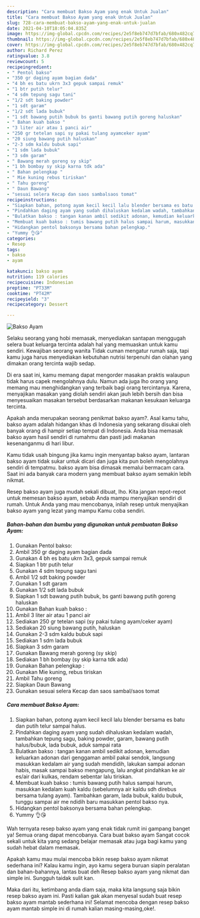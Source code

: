 ```yaml
---
description: "Cara membuat Bakso Ayam yang enak Untuk Jualan"
title: "Cara membuat Bakso Ayam yang enak Untuk Jualan"
slug: 728-cara-membuat-bakso-ayam-yang-enak-untuk-jualan
date: 2021-04-10T18:05:04.835Z
image: https://img-global.cpcdn.com/recipes/2e5f8eb747d7bfab/680x482cq70/bakso-ayam-foto-resep-utama.jpg
thumbnail: https://img-global.cpcdn.com/recipes/2e5f8eb747d7bfab/680x482cq70/bakso-ayam-foto-resep-utama.jpg
cover: https://img-global.cpcdn.com/recipes/2e5f8eb747d7bfab/680x482cq70/bakso-ayam-foto-resep-utama.jpg
author: Richard Perez
ratingvalue: 3.8
reviewcount: 5
recipeingredient:
- " Pentol bakso"
- "350 gr daging ayam bagian dada"
- "4 bh es batu ukrn 3x3 gepuk sampai remuk"
- "1 btr putih telur"
- "4 sdm tepung sagu tani"
- "1/2 sdt baking powder"
- "1 sdt garam"
- "1/2 sdt lada bubuk"
- "1 sdt bawang putih bubuk bs ganti bawang putih goreng haluskan"
- " Bahan kuah bakso "
- "3 liter air atau 1 panci air"
- "250 gr tetelan sapi sy pakai tulang ayamceker ayam"
- "20 siung bawang putih haluskan"
- "2-3 sdm kaldu bubuk sapi"
- "1 sdm lada bubuk"
- "3 sdm garam"
- " Bawang merah goreng sy skip"
- "1 bh bombay sy skip karna tdk ada"
- " Bahan pelengkap "
- " Mie kuning rebus tiriskan"
- " Tahu goreng"
- " Daun Bawang"
- "sesuai selera Kecap dan saos sambalsaos tomat"
recipeinstructions:
- "Siapkan bahan, potong ayam kecil kecil lalu blender bersama es batu dan putih telur sampai halus."
- "Pindahkan daging ayam yang sudah dihaluskan kedalam wadah, tambahkan tepung sagu, baking powder, garam, bawang putih halus/bubuk, lada bubuk, aduk sampai rata"
- "Bulatkan bakso : tangan kanan ambil sedikit adonan, kemudian keluarkan adonan dari genggaman ambil pakai sendok, langsung masukkan kedalam air yang sudah mendidih, lakukan sampai adonan habis, masak sampai bakso mengapung, lalu angkat pindahkan ke air es/air dari kulkas, rendam sebentar lalu tiriskan."
- "Membuat kuah bakso : tumis bawang putih halus sampai harum, masukkan kedalam kuah kaldu (sebelumnya air kaldu sdh direbus bersama tulang ayam). Tambahkan garam, lada bubuk, kaldu bubuk, tunggu sampai air me ndidih baru masukkan pentol bakso nya."
- "Hidangkan pentol baksonya bersama bahan pelengkap."
- "Yummy 👌😘"
categories:
- Resep
tags:
- bakso
- ayam

katakunci: bakso ayam 
nutrition: 119 calories
recipecuisine: Indonesian
preptime: "PT33M"
cooktime: "PT42M"
recipeyield: "3"
recipecategory: Dessert

---
```



![Bakso Ayam](https://img-global.cpcdn.com/recipes/2e5f8eb747d7bfab/680x482cq70/bakso-ayam-foto-resep-utama.jpg)

Selaku seorang yang hobi memasak, menyediakan santapan menggugah selera buat keluarga tercinta adalah hal yang memuaskan untuk kamu sendiri. Kewajiban seorang  wanita Tidak cuman mengatur rumah saja, tapi kamu juga harus menyediakan kebutuhan nutrisi terpenuhi dan olahan yang dimakan orang tercinta wajib sedap.

Di era  saat ini, kamu memang dapat mengorder masakan praktis walaupun tidak harus capek mengolahnya dulu. Namun ada juga lho orang yang memang mau menghidangkan yang terbaik bagi orang tercintanya. Karena, menyajikan masakan yang diolah sendiri akan jauh lebih bersih dan bisa menyesuaikan masakan tersebut berdasarkan makanan kesukaan keluarga tercinta. 



Apakah anda merupakan seorang penikmat bakso ayam?. Asal kamu tahu, bakso ayam adalah hidangan khas di Indonesia yang sekarang disukai oleh banyak orang di hampir setiap tempat di Indonesia. Anda bisa memasak bakso ayam hasil sendiri di rumahmu dan pasti jadi makanan kesenanganmu di hari libur.

Kamu tidak usah bingung jika kamu ingin menyantap bakso ayam, lantaran bakso ayam tidak sukar untuk dicari dan juga kita pun boleh mengolahnya sendiri di tempatmu. bakso ayam bisa dimasak memalui bermacam cara. Saat ini ada banyak cara modern yang membuat bakso ayam semakin lebih nikmat.

Resep bakso ayam juga mudah sekali dibuat, lho. Kita jangan repot-repot untuk memesan bakso ayam, sebab Anda mampu menyajikan sendiri di rumah. Untuk Anda yang mau mencobanya, inilah resep untuk menyajikan bakso ayam yang lezat yang mampu Kamu coba sendiri.

<!--inarticleads1-->

##### Bahan-bahan dan bumbu yang digunakan untuk pembuatan Bakso Ayam:

1. Gunakan  Pentol bakso:
1. Ambil 350 gr daging ayam bagian dada
1. Gunakan 4 bh es batu ukrn 3x3, gepuk sampai remuk
1. Siapkan 1 btr putih telur
1. Gunakan 4 sdm tepung sagu tani
1. Ambil 1/2 sdt baking powder
1. Gunakan 1 sdt garam
1. Gunakan 1/2 sdt lada bubuk
1. Siapkan 1 sdt bawang putih bubuk, bs ganti bawang putih goreng haluskan
1. Gunakan  Bahan kuah bakso :
1. Ambil 3 liter air atau 1 panci air
1. Sediakan 250 gr tetelan sapi (sy pakai tulang ayam/ceker ayam)
1. Sediakan 20 siung bawang putih, haluskan
1. Gunakan 2-3 sdm kaldu bubuk sapi
1. Sediakan 1 sdm lada bubuk
1. Siapkan 3 sdm garam
1. Gunakan  Bawang merah goreng (sy skip)
1. Sediakan 1 bh bombay (sy skip karna tdk ada)
1. Gunakan  Bahan pelengkap :
1. Gunakan  Mie kuning, rebus tiriskan
1. Ambil  Tahu goreng
1. Siapkan  Daun Bawang
1. Gunakan sesuai selera Kecap dan saos sambal/saos tomat




<!--inarticleads2-->

##### Cara membuat Bakso Ayam:

1. Siapkan bahan, potong ayam kecil kecil lalu blender bersama es batu dan putih telur sampai halus.
1. Pindahkan daging ayam yang sudah dihaluskan kedalam wadah, tambahkan tepung sagu, baking powder, garam, bawang putih halus/bubuk, lada bubuk, aduk sampai rata
1. Bulatkan bakso : tangan kanan ambil sedikit adonan, kemudian keluarkan adonan dari genggaman ambil pakai sendok, langsung masukkan kedalam air yang sudah mendidih, lakukan sampai adonan habis, masak sampai bakso mengapung, lalu angkat pindahkan ke air es/air dari kulkas, rendam sebentar lalu tiriskan.
1. Membuat kuah bakso : tumis bawang putih halus sampai harum, masukkan kedalam kuah kaldu (sebelumnya air kaldu sdh direbus bersama tulang ayam). Tambahkan garam, lada bubuk, kaldu bubuk, tunggu sampai air me ndidih baru masukkan pentol bakso nya.
1. Hidangkan pentol baksonya bersama bahan pelengkap.
1. Yummy 👌😘




Wah ternyata resep bakso ayam yang enak tidak rumit ini gampang banget ya! Semua orang dapat mencobanya. Cara buat bakso ayam Sangat cocok sekali untuk kita yang sedang belajar memasak atau juga bagi kamu yang sudah hebat dalam memasak.

Apakah kamu mau mulai mencoba bikin resep bakso ayam nikmat sederhana ini? Kalau kamu ingin, ayo kamu segera buruan siapin peralatan dan bahan-bahannya, lantas buat deh Resep bakso ayam yang nikmat dan simple ini. Sungguh taidak sulit kan. 

Maka dari itu, ketimbang anda diam saja, maka kita langsung saja bikin resep bakso ayam ini. Pasti kalian gak akan menyesal sudah buat resep bakso ayam mantab sederhana ini! Selamat mencoba dengan resep bakso ayam mantab simple ini di rumah kalian masing-masing,oke!.

